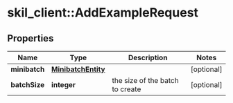 # skil_client::AddExampleRequest

## Properties
Name | Type | Description | Notes
------------ | ------------- | ------------- | -------------
**minibatch** | [**MinibatchEntity**](MinibatchEntity.md) |  | [optional] 
**batchSize** | **integer** | the size of the batch to create | [optional] 


